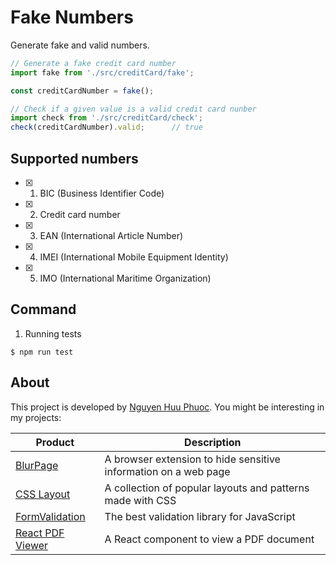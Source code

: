 # Fake Numbers
Generate fake and valid numbers.

~~~ javascript
// Generate a fake credit card number
import fake from './src/creditCard/fake';

const creditCardNumber = fake();

// Check if a given value is a valid credit card nunber
import check from './src/creditCard/check';
check(creditCardNumber).valid;      // true
~~~

## Supported numbers

* [x] 01. BIC (Business Identifier Code)
* [x] 02. Credit card number
* [x] 03. EAN (International Article Number)
* [x] 04. IMEI (International Mobile Equipment Identity)
* [x] 05. IMO (International Maritime Organization)

## Command

1. Running tests

```
$ npm run test
```

## About

This project is developed by [Nguyen Huu Phuoc](https://twitter.com/nghuuphuoc).
You might be interesting in my projects:

| Product                                           | Description                                                       |
|---------------------------------------------------|-------------------------------------------------------------------|
| [BlurPage](https://blur.page)                     | A browser extension to hide sensitive information on a web page   |
| [CSS Layout](https://csslayout.io)                | A collection of popular layouts and patterns made with CSS        |
| [FormValidation](https://formvalidation.io)       | The best validation library for JavaScript                        |
| [React PDF Viewer](https://react-pdf-viewer.dev)  | A React component to view a PDF document                          |
